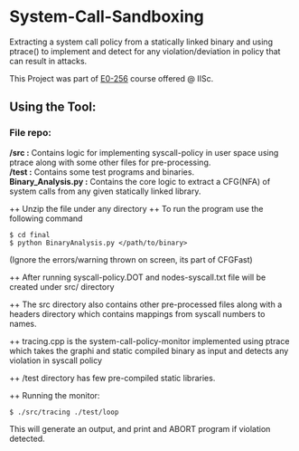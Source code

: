 # System-Call-Sandboxing
Extracting a system call policy from a statically linked binary and using ptrace() to implement and detect for any violation/deviation in policy that can result in attacks. 

This Project was part of [E0-256](https://www.csa.iisc.ac.in/~vg/teaching/E0-256/project.html) course offered @ IISc.

## Using the Tool:

### File repo:

<b>/src :</b> Contains logic for implementing syscall-policy in user space using ptrace along with some other files for pre-processing.<br>
<b>/test :</b> Contains some test programs and binaries.<br>
<b>Binary_Analysis.py :</b> Contains the core logic to extract a CFG(NFA) of system calls from any given statically linked library.<br>

++ Unzip the file under any directory
++ To run the program use the following command

```
$ cd final
$ python BinaryAnalysis.py </path/to/binary>
```

(Ignore the errors/warning thrown on screen, its part of CFGFast)

++ After running syscall-policy.DOT and nodes-syscall.txt file will be created under src/ directory

++ The src directory also contains other pre-processed files along with a headers directory which contains mappings from syscall numbers to names.

++ tracing.cpp is the system-call-policy-monitor implemented using ptrace which takes the graphi and static compiled binary  as input and detects any violation in syscall policy

++ /test directory has few pre-compiled static libraries.

++ Running the monitor:

```
$ ./src/tracing ./test/loop
```
This will generate an output, and print and ABORT program if violation detected.
